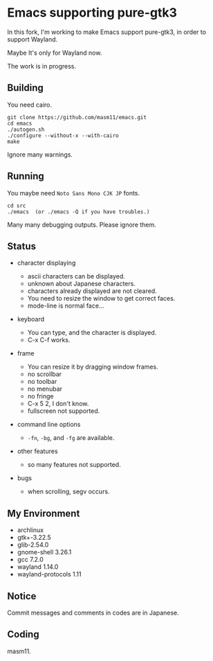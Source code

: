 # Emacs supporting pure-gtk3

In this fork, I'm working to make Emacs support pure-gtk3, in order to support Wayland.

Maybe It's only for Wayland now.

The work is in progress.

## Building

You need cairo.

```
git clone https://github.com/masm11/emacs.git
cd emacs
./autogen.sh
./configure --without-x --with-cairo
make
```

Ignore many warnings.

## Running

You maybe need `Noto Sans Mono CJK JP` fonts.

```
cd src
./emacs  (or ./emacs -Q if you have troubles.)
```

Many many debugging outputs. Please ignore them.

## Status

- character displaying
  - ascii characters can be displayed.
  - unknown about Japanese characters.
  - characters already displayed are not cleared.
  - You need to resize the window to get correct faces.
  - mode-line is normal face...

- keyboard
  - You can type, and the character is displayed.
  - C-x C-f works.

- frame
  - You can resize it by dragging window frames.
  - no scrollbar
  - no toolbar
  - no menubar
  - no fringe
  - C-x 5 2, I don't know.
  - fullscreen not supported.

- command line options
  - `-fn`, `-bg`, and `-fg` are available.

- other features
  - so many features not supported.

- bugs
  - when scrolling, segv occurs.

## My Environment

- archlinux
- gtk+-3.22.5
- glib-2.54.0
- gnome-shell 3.26.1
- gcc 7.2.0
- wayland 1.14.0
- wayland-protocols 1.11

## Notice

Commit messages and comments in codes are in Japanese.

## Coding

masm11.
